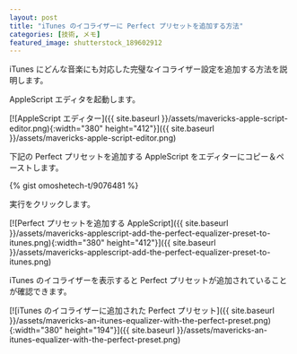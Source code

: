 ```yaml
---
layout: post
title: "iTunes のイコライザーに Perfect プリセットを追加する方法"
categories: [技術, メモ]
featured_image: shutterstock_189602912
---
```

iTunes にどんな音楽にも対応した完璧なイコライザー設定を追加する方法を説明します。

AppleScript エディタを起動します。

[![AppleScript エディター]({{ site.baseurl }}/assets/mavericks-apple-script-editor.png){:width="380" height="412"}]({{ site.baseurl }}/assets/mavericks-apple-script-editor.png)

下記の Perfect プリセットを追加する AppleScript をエディターにコピー＆ペーストします。

{% gist omoshetech-t/9076481 %}

実行をクリックします。

[![Perfect プリセットを追加する AppleScript]({{ site.baseurl }}/assets/mavericks-applescript-add-the-perfect-equalizer-preset-to-itunes.png){:width="380" height="412"}]({{ site.baseurl }}/assets/mavericks-applescript-add-the-perfect-equalizer-preset-to-itunes.png)

iTunes のイコライザーを表示すると Perfect プリセットが追加されていることが確認できます。

[![iTunes のイコライザーに追加された Perfect プリセット]({{ site.baseurl }}/assets/mavericks-an-itunes-equalizer-with-the-perfect-preset.png){:width="380" height="194"}]({{ site.baseurl }}/assets/mavericks-an-itunes-equalizer-with-the-perfect-preset.png)
